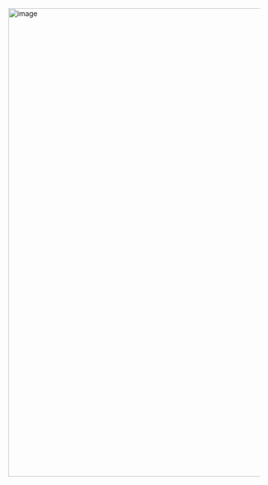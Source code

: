 <img width="938" alt="image" src="https://github.com/InsightEdge01/GroqPDFFastChatbot/assets/131486782/3357b05c-6810-4d03-a2bc-bab2bd9982e6">

